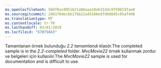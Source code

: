 ```yaml
---
ms.openlocfilehash: 50df0ac8951621a86aaa10eb153dc9f59819fae0
ms.sourcegitcommit: 24b1f6decbb17bb22a45166e5fdb0845c65af498
ms.translationtype: MT
ms.contentlocale: tr-TR
ms.lasthandoff: 03/01/2019
ms.locfileid: "57075843"
---
```

<span data-ttu-id="bad2e-101">Tamamlanan örnek bulunduğu *2.2 tamamlandı* klasör.</span><span class="sxs-lookup"><span data-stu-id="bad2e-101">The completed sample is in the *2.2-completed* folder.</span></span> <span data-ttu-id="bad2e-102">*MvcMovie22* örnek kullanmak zordur ve belgeleri için kullanılır.</span><span class="sxs-lookup"><span data-stu-id="bad2e-102">The *MvcMovie22* sample is used for documentation and is difficult to use.</span></span>